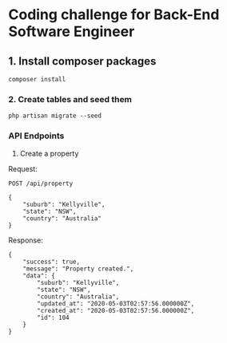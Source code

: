 # Coding challenge for Back-End Software Engineer

## 1. Install composer packages 
```
composer install
```

### 2. Create tables and seed them
```
php artisan migrate --seed
```
### API Endpoints

1. Create a property

Request:

`POST /api/property`
```
{
    "suburb": "Kellyville",
    "state": "NSW",
    "country": "Australia"
}
```

Response:
```
{
    "success": true,
    "message": "Property created.",
    "data": {
        "suburb": "Kellyville",
        "state": "NSW",
        "country": "Australia",
        "updated_at": "2020-05-03T02:57:56.000000Z",
        "created_at": "2020-05-03T02:57:56.000000Z",
        "id": 104
    }
}
```
